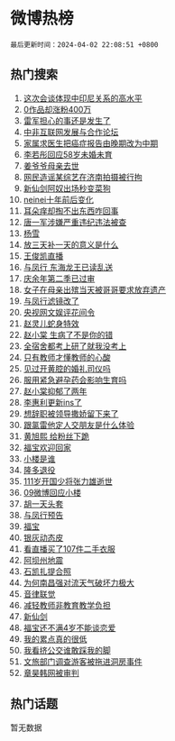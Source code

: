 # 微博热榜

`最后更新时间：2024-04-02 22:08:51 +0800`

## 热门搜索

1. [这次会谈体现中印尼关系的高水平](https://m.weibo.cn/search?containerid=100103type%3D1%26t%3D10%26q%3D%23%E8%BF%99%E6%AC%A1%E4%BC%9A%E8%B0%88%E4%BD%93%E7%8E%B0%E4%B8%AD%E5%8D%B0%E5%B0%BC%E5%85%B3%E7%B3%BB%E7%9A%84%E9%AB%98%E6%B0%B4%E5%B9%B3%23&stream_entry_id=51&isnewpage=1&extparam=seat%3D1%26cate%3D10103%26dgr%3D0%26pos%3D0%26q%3D%2523%25E8%25BF%2599%25E6%25AC%25A1%25E4%25BC%259A%25E8%25B0%2588%25E4%25BD%2593%25E7%258E%25B0%25E4%25B8%25AD%25E5%258D%25B0%25E5%25B0%25BC%25E5%2585%25B3%25E7%25B3%25BB%25E7%259A%2584%25E9%25AB%2598%25E6%25B0%25B4%25E5%25B9%25B3%2523%26c_type%3D51%26filter_type%3Drealtimehot%26stream_entry_id%3D51%26display_time%3D1712066930%26pre_seqid%3D1712066930900020871222)
1. [0作品却涨粉400万](https://m.weibo.cn/search?containerid=100103type%3D1%26t%3D10%26q%3D%230%E4%BD%9C%E5%93%81%E5%8D%B4%E6%B6%A8%E7%B2%89400%E4%B8%87%23&stream_entry_id=31&isnewpage=1&extparam=seat%3D1%26cate%3D5001%26flag%3D2%26band_rank%3D1%26lcate%3D5001%26dgr%3D0%26pos%3D0%26filter_type%3Drealtimehot%26q%3D%25230%25E4%25BD%259C%25E5%2593%2581%25E5%258D%25B4%25E6%25B6%25A8%25E7%25B2%2589400%25E4%25B8%2587%2523%26c_type%3D31%26realpos%3D1%26stream_entry_id%3D31%26display_time%3D1712066930%26pre_seqid%3D1712066930900020871222)
1. [雷军担心的事还是发生了](https://m.weibo.cn/search?containerid=100103type%3D1%26t%3D10%26q%3D%23%E9%9B%B7%E5%86%9B%E6%8B%85%E5%BF%83%E7%9A%84%E4%BA%8B%E8%BF%98%E6%98%AF%E5%8F%91%E7%94%9F%E4%BA%86%23&stream_entry_id=31&isnewpage=1&extparam=seat%3D1%26cate%3D5001%26flag%3D1%26band_rank%3D2%26lcate%3D5001%26dgr%3D0%26pos%3D1%26filter_type%3Drealtimehot%26q%3D%2523%25E9%259B%25B7%25E5%2586%259B%25E6%258B%2585%25E5%25BF%2583%25E7%259A%2584%25E4%25BA%258B%25E8%25BF%2598%25E6%2598%25AF%25E5%258F%2591%25E7%2594%259F%25E4%25BA%2586%2523%26c_type%3D31%26realpos%3D2%26stream_entry_id%3D31%26display_time%3D1712066930%26pre_seqid%3D1712066930900020871222)
1. [中非互联网发展与合作论坛](https://m.weibo.cn/search?containerid=100103type%3D1%26t%3D10%26q%3D%23%E4%B8%AD%E9%9D%9E%E4%BA%92%E8%81%94%E7%BD%91%E5%8F%91%E5%B1%95%E4%B8%8E%E5%90%88%E4%BD%9C%E8%AE%BA%E5%9D%9B%23&stream_entry_id=31&isnewpage=1&extparam=seat%3D1%26cate%3D5001%26flag%3D0%26band_rank%3D3%26lcate%3D5001%26dgr%3D0%26pos%3D2%26filter_type%3Drealtimehot%26q%3D%2523%25E4%25B8%25AD%25E9%259D%259E%25E4%25BA%2592%25E8%2581%2594%25E7%25BD%2591%25E5%258F%2591%25E5%25B1%2595%25E4%25B8%258E%25E5%2590%2588%25E4%25BD%259C%25E8%25AE%25BA%25E5%259D%259B%2523%26c_type%3D31%26realpos%3D3%26stream_entry_id%3D31%26display_time%3D1712066930%26pre_seqid%3D1712066930900020871222)
1. [家属求医生把癌症报告由晚期改为中期](https://m.weibo.cn/search?containerid=100103type%3D1%26t%3D10%26q%3D%23%E5%AE%B6%E5%B1%9E%E6%B1%82%E5%8C%BB%E7%94%9F%E6%8A%8A%E7%99%8C%E7%97%87%E6%8A%A5%E5%91%8A%E7%94%B1%E6%99%9A%E6%9C%9F%E6%94%B9%E4%B8%BA%E4%B8%AD%E6%9C%9F%23&stream_entry_id=31&isnewpage=1&extparam=seat%3D1%26cate%3D5001%26flag%3D2%26band_rank%3D4%26lcate%3D5001%26dgr%3D0%26pos%3D3%26filter_type%3Drealtimehot%26q%3D%2523%25E5%25AE%25B6%25E5%25B1%259E%25E6%25B1%2582%25E5%258C%25BB%25E7%2594%259F%25E6%258A%258A%25E7%2599%258C%25E7%2597%2587%25E6%258A%25A5%25E5%2591%258A%25E7%2594%25B1%25E6%2599%259A%25E6%259C%259F%25E6%2594%25B9%25E4%25B8%25BA%25E4%25B8%25AD%25E6%259C%259F%2523%26c_type%3D31%26realpos%3D4%26stream_entry_id%3D31%26display_time%3D1712066930%26pre_seqid%3D1712066930900020871222)
1. [李若彤回应58岁未婚未育](https://m.weibo.cn/search?containerid=100103type%3D1%26t%3D10%26q%3D%23%E6%9D%8E%E8%8B%A5%E5%BD%A4%E5%9B%9E%E5%BA%9458%E5%B2%81%E6%9C%AA%E5%A9%9A%E6%9C%AA%E8%82%B2%23&stream_entry_id=31&isnewpage=1&extparam=seat%3D1%26cate%3D5001%26flag%3D1%26band_rank%3D5%26lcate%3D5001%26dgr%3D0%26pos%3D4%26filter_type%3Drealtimehot%26q%3D%2523%25E6%259D%258E%25E8%258B%25A5%25E5%25BD%25A4%25E5%259B%259E%25E5%25BA%259458%25E5%25B2%2581%25E6%259C%25AA%25E5%25A9%259A%25E6%259C%25AA%25E8%2582%25B2%2523%26c_type%3D31%26realpos%3D5%26stream_entry_id%3D31%26display_time%3D1712066930%26pre_seqid%3D1712066930900020871222)
1. [姜爷爷母亲去世](https://m.weibo.cn/search?containerid=100103type%3D1%26t%3D10%26q%3D%E5%A7%9C%E7%88%B7%E7%88%B7%E6%AF%8D%E4%BA%B2%E5%8E%BB%E4%B8%96&stream_entry_id=31&isnewpage=1&extparam=seat%3D1%26cate%3D5001%26flag%3D1%26band_rank%3D6%26lcate%3D5001%26dgr%3D0%26pos%3D5%26filter_type%3Drealtimehot%26q%3D%25E5%25A7%259C%25E7%2588%25B7%25E7%2588%25B7%25E6%25AF%258D%25E4%25BA%25B2%25E5%258E%25BB%25E4%25B8%2596%26c_type%3D31%26realpos%3D6%26stream_entry_id%3D31%26display_time%3D1712066930%26pre_seqid%3D1712066930900020871222)
1. [网民造谣某综艺在济南拍摄被行拘](https://m.weibo.cn/search?containerid=100103type%3D1%26t%3D10%26q%3D%23%E7%BD%91%E6%B0%91%E9%80%A0%E8%B0%A3%E6%9F%90%E7%BB%BC%E8%89%BA%E5%9C%A8%E6%B5%8E%E5%8D%97%E6%8B%8D%E6%91%84%E8%A2%AB%E8%A1%8C%E6%8B%98%23&stream_entry_id=31&isnewpage=1&extparam=seat%3D1%26cate%3D5001%26band_rank%3D7%26adid%3D229942%26is_ad_pos%3D1%26lcate%3D5001%26dgr%3D0%26pos%3D6%26q%3D%2523%25E7%25BD%2591%25E6%25B0%2591%25E9%2580%25A0%25E8%25B0%25A3%25E6%259F%2590%25E7%25BB%25BC%25E8%2589%25BA%25E5%259C%25A8%25E6%25B5%258E%25E5%258D%2597%25E6%258B%258D%25E6%2591%2584%25E8%25A2%25AB%25E8%25A1%258C%25E6%258B%2598%2523%26c_type%3D31%26filter_type%3Drealtimehot%26stream_entry_id%3D31%26display_time%3D1712066930%26pre_seqid%3D1712066930900020871222)
1. [新仙剑阿奴出场秒变菜狗](https://m.weibo.cn/search?containerid=100103type%3D1%26t%3D10%26q%3D%E6%96%B0%E4%BB%99%E5%89%91%E9%98%BF%E5%A5%B4%E5%87%BA%E5%9C%BA%E7%A7%92%E5%8F%98%E8%8F%9C%E7%8B%97&stream_entry_id=31&isnewpage=1&extparam=seat%3D1%26cate%3D5001%26flag%3D1%26band_rank%3D7%26lcate%3D5001%26dgr%3D0%26pos%3D7%26filter_type%3Drealtimehot%26q%3D%25E6%2596%25B0%25E4%25BB%2599%25E5%2589%2591%25E9%2598%25BF%25E5%25A5%25B4%25E5%2587%25BA%25E5%259C%25BA%25E7%25A7%2592%25E5%258F%2598%25E8%258F%259C%25E7%258B%2597%26c_type%3D31%26realpos%3D7%26stream_entry_id%3D31%26display_time%3D1712066930%26pre_seqid%3D1712066930900020871222)
1. [neinei十年前后变化](https://m.weibo.cn/search?containerid=100103type%3D1%26t%3D10%26q%3D%23neinei%E5%8D%81%E5%B9%B4%E5%89%8D%E5%90%8E%E5%8F%98%E5%8C%96%23&stream_entry_id=31&isnewpage=1&extparam=seat%3D1%26cate%3D5001%26flag%3D1%26band_rank%3D8%26lcate%3D5001%26dgr%3D0%26pos%3D8%26filter_type%3Drealtimehot%26q%3D%2523neinei%25E5%258D%2581%25E5%25B9%25B4%25E5%2589%258D%25E5%2590%258E%25E5%258F%2598%25E5%258C%2596%2523%26c_type%3D31%26realpos%3D8%26stream_entry_id%3D31%26display_time%3D1712066930%26pre_seqid%3D1712066930900020871222)
1. [耳朵痒却掏不出东西咋回事](https://m.weibo.cn/search?containerid=100103type%3D1%26t%3D10%26q%3D%23%E8%80%B3%E6%9C%B5%E7%97%92%E5%8D%B4%E6%8E%8F%E4%B8%8D%E5%87%BA%E4%B8%9C%E8%A5%BF%E5%92%8B%E5%9B%9E%E4%BA%8B%23&stream_entry_id=31&isnewpage=1&extparam=seat%3D1%26cate%3D5001%26flag%3D0%26band_rank%3D9%26lcate%3D5001%26dgr%3D0%26pos%3D9%26filter_type%3Drealtimehot%26q%3D%2523%25E8%2580%25B3%25E6%259C%25B5%25E7%2597%2592%25E5%258D%25B4%25E6%258E%258F%25E4%25B8%258D%25E5%2587%25BA%25E4%25B8%259C%25E8%25A5%25BF%25E5%2592%258B%25E5%259B%259E%25E4%25BA%258B%2523%26c_type%3D31%26realpos%3D9%26stream_entry_id%3D31%26display_time%3D1712066930%26pre_seqid%3D1712066930900020871222)
1. [唐一军涉嫌严重违纪违法被查](https://m.weibo.cn/search?containerid=100103type%3D1%26t%3D10%26q%3D%23%E5%94%90%E4%B8%80%E5%86%9B%E6%B6%89%E5%AB%8C%E4%B8%A5%E9%87%8D%E8%BF%9D%E7%BA%AA%E8%BF%9D%E6%B3%95%E8%A2%AB%E6%9F%A5%23&stream_entry_id=31&isnewpage=1&extparam=seat%3D1%26cate%3D5001%26flag%3D1%26band_rank%3D10%26lcate%3D5001%26dgr%3D0%26pos%3D10%26filter_type%3Drealtimehot%26q%3D%2523%25E5%2594%2590%25E4%25B8%2580%25E5%2586%259B%25E6%25B6%2589%25E5%25AB%258C%25E4%25B8%25A5%25E9%2587%258D%25E8%25BF%259D%25E7%25BA%25AA%25E8%25BF%259D%25E6%25B3%2595%25E8%25A2%25AB%25E6%259F%25A5%2523%26c_type%3D31%26realpos%3D10%26stream_entry_id%3D31%26display_time%3D1712066930%26pre_seqid%3D1712066930900020871222)
1. [杨雪](https://m.weibo.cn/search?containerid=100103type%3D1%26t%3D10%26q%3D%E6%9D%A8%E9%9B%AA&stream_entry_id=31&isnewpage=1&extparam=seat%3D1%26cate%3D5001%26flag%3D1%26band_rank%3D11%26lcate%3D5001%26dgr%3D0%26pos%3D11%26filter_type%3Drealtimehot%26q%3D%25E6%259D%25A8%25E9%259B%25AA%26c_type%3D31%26realpos%3D11%26stream_entry_id%3D31%26display_time%3D1712066930%26pre_seqid%3D1712066930900020871222)
1. [放三天补一天的意义是什么](https://m.weibo.cn/search?containerid=100103type%3D1%26t%3D10%26q%3D%23%E6%94%BE%E4%B8%89%E5%A4%A9%E8%A1%A5%E4%B8%80%E5%A4%A9%E7%9A%84%E6%84%8F%E4%B9%89%E6%98%AF%E4%BB%80%E4%B9%88%23&stream_entry_id=31&isnewpage=1&extparam=seat%3D1%26cate%3D5001%26flag%3D0%26band_rank%3D12%26lcate%3D5001%26dgr%3D0%26pos%3D12%26filter_type%3Drealtimehot%26q%3D%2523%25E6%2594%25BE%25E4%25B8%2589%25E5%25A4%25A9%25E8%25A1%25A5%25E4%25B8%2580%25E5%25A4%25A9%25E7%259A%2584%25E6%2584%258F%25E4%25B9%2589%25E6%2598%25AF%25E4%25BB%2580%25E4%25B9%2588%2523%26c_type%3D31%26realpos%3D12%26stream_entry_id%3D31%26display_time%3D1712066930%26pre_seqid%3D1712066930900020871222)
1. [王俊凯直播](https://m.weibo.cn/search?containerid=100103type%3D1%26t%3D10%26q%3D%E7%8E%8B%E4%BF%8A%E5%87%AF%E7%9B%B4%E6%92%AD&stream_entry_id=31&isnewpage=1&extparam=seat%3D1%26cate%3D5001%26flag%3D1%26band_rank%3D13%26lcate%3D5001%26dgr%3D0%26pos%3D13%26filter_type%3Drealtimehot%26q%3D%25E7%258E%258B%25E4%25BF%258A%25E5%2587%25AF%25E7%259B%25B4%25E6%2592%25AD%26c_type%3D31%26realpos%3D13%26stream_entry_id%3D31%26display_time%3D1712066930%26pre_seqid%3D1712066930900020871222)
1. [与凤行 东海龙王已读乱送](https://m.weibo.cn/search?containerid=100103type%3D1%26t%3D10%26q%3D%E4%B8%8E%E5%87%A4%E8%A1%8C+%E4%B8%9C%E6%B5%B7%E9%BE%99%E7%8E%8B%E5%B7%B2%E8%AF%BB%E4%B9%B1%E9%80%81&stream_entry_id=31&isnewpage=1&extparam=seat%3D1%26cate%3D5001%26flag%3D1%26band_rank%3D14%26lcate%3D5001%26dgr%3D0%26pos%3D14%26filter_type%3Drealtimehot%26q%3D%25E4%25B8%258E%25E5%2587%25A4%25E8%25A1%258C%2520%25E4%25B8%259C%25E6%25B5%25B7%25E9%25BE%2599%25E7%258E%258B%25E5%25B7%25B2%25E8%25AF%25BB%25E4%25B9%25B1%25E9%2580%2581%26c_type%3D31%26realpos%3D14%26stream_entry_id%3D31%26display_time%3D1712066930%26pre_seqid%3D1712066930900020871222)
1. [庆余年第二季已过审](https://m.weibo.cn/search?containerid=100103type%3D1%26t%3D10%26q%3D%23%E5%BA%86%E4%BD%99%E5%B9%B4%E7%AC%AC%E4%BA%8C%E5%AD%A3%E5%B7%B2%E8%BF%87%E5%AE%A1%23&stream_entry_id=31&isnewpage=1&extparam=seat%3D1%26cate%3D5001%26flag%3D1%26band_rank%3D15%26lcate%3D5001%26dgr%3D0%26pos%3D15%26filter_type%3Drealtimehot%26q%3D%2523%25E5%25BA%2586%25E4%25BD%2599%25E5%25B9%25B4%25E7%25AC%25AC%25E4%25BA%258C%25E5%25AD%25A3%25E5%25B7%25B2%25E8%25BF%2587%25E5%25AE%25A1%2523%26c_type%3D31%26realpos%3D15%26stream_entry_id%3D31%26display_time%3D1712066930%26pre_seqid%3D1712066930900020871222)
1. [女子在母亲出殡当天被哥哥要求放弃遗产](https://m.weibo.cn/search?containerid=100103type%3D1%26t%3D10%26q%3D%23%E5%A5%B3%E5%AD%90%E5%9C%A8%E6%AF%8D%E4%BA%B2%E5%87%BA%E6%AE%A1%E5%BD%93%E5%A4%A9%E8%A2%AB%E5%93%A5%E5%93%A5%E8%A6%81%E6%B1%82%E6%94%BE%E5%BC%83%E9%81%97%E4%BA%A7%23&stream_entry_id=31&isnewpage=1&extparam=seat%3D1%26cate%3D5001%26flag%3D0%26band_rank%3D16%26lcate%3D5001%26dgr%3D0%26pos%3D16%26filter_type%3Drealtimehot%26q%3D%2523%25E5%25A5%25B3%25E5%25AD%2590%25E5%259C%25A8%25E6%25AF%258D%25E4%25BA%25B2%25E5%2587%25BA%25E6%25AE%25A1%25E5%25BD%2593%25E5%25A4%25A9%25E8%25A2%25AB%25E5%2593%25A5%25E5%2593%25A5%25E8%25A6%2581%25E6%25B1%2582%25E6%2594%25BE%25E5%25BC%2583%25E9%2581%2597%25E4%25BA%25A7%2523%26c_type%3D31%26realpos%3D16%26stream_entry_id%3D31%26display_time%3D1712066930%26pre_seqid%3D1712066930900020871222)
1. [与凤行滤镜改了](https://m.weibo.cn/search?containerid=100103type%3D1%26t%3D10%26q%3D%E4%B8%8E%E5%87%A4%E8%A1%8C%E6%BB%A4%E9%95%9C%E6%94%B9%E4%BA%86&stream_entry_id=31&isnewpage=1&extparam=seat%3D1%26cate%3D5001%26flag%3D1%26band_rank%3D17%26lcate%3D5001%26dgr%3D0%26pos%3D17%26filter_type%3Drealtimehot%26q%3D%25E4%25B8%258E%25E5%2587%25A4%25E8%25A1%258C%25E6%25BB%25A4%25E9%2595%259C%25E6%2594%25B9%25E4%25BA%2586%26c_type%3D31%26realpos%3D17%26stream_entry_id%3D31%26display_time%3D1712066930%26pre_seqid%3D1712066930900020871222)
1. [央视网文娱评花间令](https://m.weibo.cn/search?containerid=100103type%3D1%26t%3D10%26q%3D%23%E5%A4%AE%E8%A7%86%E7%BD%91%E6%96%87%E5%A8%B1%E8%AF%84%E8%8A%B1%E9%97%B4%E4%BB%A4%23&stream_entry_id=31&isnewpage=1&extparam=seat%3D1%26cate%3D5001%26flag%3D1%26band_rank%3D18%26lcate%3D5001%26dgr%3D0%26pos%3D18%26filter_type%3Drealtimehot%26q%3D%2523%25E5%25A4%25AE%25E8%25A7%2586%25E7%25BD%2591%25E6%2596%2587%25E5%25A8%25B1%25E8%25AF%2584%25E8%258A%25B1%25E9%2597%25B4%25E4%25BB%25A4%2523%26c_type%3D31%26realpos%3D18%26stream_entry_id%3D31%26display_time%3D1712066930%26pre_seqid%3D1712066930900020871222)
1. [赵灵儿蛇身特效](https://m.weibo.cn/search?containerid=100103type%3D1%26t%3D10%26q%3D%E8%B5%B5%E7%81%B5%E5%84%BF%E8%9B%87%E8%BA%AB%E7%89%B9%E6%95%88&stream_entry_id=31&isnewpage=1&extparam=seat%3D1%26cate%3D5001%26flag%3D0%26band_rank%3D19%26lcate%3D5001%26dgr%3D0%26pos%3D19%26filter_type%3Drealtimehot%26q%3D%25E8%25B5%25B5%25E7%2581%25B5%25E5%2584%25BF%25E8%259B%2587%25E8%25BA%25AB%25E7%2589%25B9%25E6%2595%2588%26c_type%3D31%26realpos%3D19%26stream_entry_id%3D31%26display_time%3D1712066930%26pre_seqid%3D1712066930900020871222)
1. [赵小棠 生病了不是你的错](https://m.weibo.cn/search?containerid=100103type%3D1%26t%3D10%26q%3D%E8%B5%B5%E5%B0%8F%E6%A3%A0+%E7%94%9F%E7%97%85%E4%BA%86%E4%B8%8D%E6%98%AF%E4%BD%A0%E7%9A%84%E9%94%99&stream_entry_id=31&isnewpage=1&extparam=seat%3D1%26cate%3D5001%26flag%3D0%26band_rank%3D20%26lcate%3D5001%26dgr%3D0%26pos%3D20%26filter_type%3Drealtimehot%26q%3D%25E8%25B5%25B5%25E5%25B0%258F%25E6%25A3%25A0%2520%25E7%2594%259F%25E7%2597%2585%25E4%25BA%2586%25E4%25B8%258D%25E6%2598%25AF%25E4%25BD%25A0%25E7%259A%2584%25E9%2594%2599%26c_type%3D31%26realpos%3D20%26stream_entry_id%3D31%26display_time%3D1712066930%26pre_seqid%3D1712066930900020871222)
1. [全宿舍都考上研了就我没考上](https://m.weibo.cn/search?containerid=100103type%3D1%26t%3D10%26q%3D%23%E5%85%A8%E5%AE%BF%E8%88%8D%E9%83%BD%E8%80%83%E4%B8%8A%E7%A0%94%E4%BA%86%E5%B0%B1%E6%88%91%E6%B2%A1%E8%80%83%E4%B8%8A%23&stream_entry_id=31&isnewpage=1&extparam=seat%3D1%26cate%3D5001%26flag%3D1%26band_rank%3D21%26lcate%3D5001%26dgr%3D0%26pos%3D21%26filter_type%3Drealtimehot%26q%3D%2523%25E5%2585%25A8%25E5%25AE%25BF%25E8%2588%258D%25E9%2583%25BD%25E8%2580%2583%25E4%25B8%258A%25E7%25A0%2594%25E4%25BA%2586%25E5%25B0%25B1%25E6%2588%2591%25E6%25B2%25A1%25E8%2580%2583%25E4%25B8%258A%2523%26c_type%3D31%26realpos%3D21%26stream_entry_id%3D31%26display_time%3D1712066930%26pre_seqid%3D1712066930900020871222)
1. [只有教师才懂教师的心酸](https://m.weibo.cn/search?containerid=100103type%3D1%26t%3D10%26q%3D%23%E5%8F%AA%E6%9C%89%E6%95%99%E5%B8%88%E6%89%8D%E6%87%82%E6%95%99%E5%B8%88%E7%9A%84%E5%BF%83%E9%85%B8%23&stream_entry_id=31&isnewpage=1&extparam=seat%3D1%26cate%3D5001%26flag%3D1%26band_rank%3D22%26lcate%3D5001%26dgr%3D0%26pos%3D22%26filter_type%3Drealtimehot%26q%3D%2523%25E5%258F%25AA%25E6%259C%2589%25E6%2595%2599%25E5%25B8%2588%25E6%2589%258D%25E6%2587%2582%25E6%2595%2599%25E5%25B8%2588%25E7%259A%2584%25E5%25BF%2583%25E9%2585%25B8%2523%26c_type%3D31%26realpos%3D22%26stream_entry_id%3D31%26display_time%3D1712066930%26pre_seqid%3D1712066930900020871222)
1. [见过开黄腔的婚礼司仪吗](https://m.weibo.cn/search?containerid=100103type%3D1%26t%3D10%26q%3D%E8%A7%81%E8%BF%87%E5%BC%80%E9%BB%84%E8%85%94%E7%9A%84%E5%A9%9A%E7%A4%BC%E5%8F%B8%E4%BB%AA%E5%90%97&stream_entry_id=31&isnewpage=1&extparam=seat%3D1%26cate%3D5001%26flag%3D2%26band_rank%3D23%26lcate%3D5001%26dgr%3D0%26pos%3D23%26filter_type%3Drealtimehot%26q%3D%25E8%25A7%2581%25E8%25BF%2587%25E5%25BC%2580%25E9%25BB%2584%25E8%2585%2594%25E7%259A%2584%25E5%25A9%259A%25E7%25A4%25BC%25E5%258F%25B8%25E4%25BB%25AA%25E5%2590%2597%26c_type%3D31%26realpos%3D23%26stream_entry_id%3D31%26display_time%3D1712066930%26pre_seqid%3D1712066930900020871222)
1. [服用紧急避孕药会影响生育吗](https://m.weibo.cn/search?containerid=100103type%3D1%26t%3D10%26q%3D%23%E6%9C%8D%E7%94%A8%E7%B4%A7%E6%80%A5%E9%81%BF%E5%AD%95%E8%8D%AF%E4%BC%9A%E5%BD%B1%E5%93%8D%E7%94%9F%E8%82%B2%E5%90%97%23&stream_entry_id=31&isnewpage=1&extparam=seat%3D1%26cate%3D5001%26flag%3D0%26band_rank%3D24%26lcate%3D5001%26dgr%3D0%26pos%3D24%26filter_type%3Drealtimehot%26q%3D%2523%25E6%259C%258D%25E7%2594%25A8%25E7%25B4%25A7%25E6%2580%25A5%25E9%2581%25BF%25E5%25AD%2595%25E8%258D%25AF%25E4%25BC%259A%25E5%25BD%25B1%25E5%2593%258D%25E7%2594%259F%25E8%2582%25B2%25E5%2590%2597%2523%26c_type%3D31%26realpos%3D24%26stream_entry_id%3D31%26display_time%3D1712066930%26pre_seqid%3D1712066930900020871222)
1. [赵小棠抑郁了两年](https://m.weibo.cn/search?containerid=100103type%3D1%26t%3D10%26q%3D%23%E8%B5%B5%E5%B0%8F%E6%A3%A0%E6%8A%91%E9%83%81%E4%BA%86%E4%B8%A4%E5%B9%B4%23&stream_entry_id=31&isnewpage=1&extparam=seat%3D1%26cate%3D5001%26flag%3D0%26band_rank%3D25%26lcate%3D5001%26dgr%3D0%26pos%3D25%26filter_type%3Drealtimehot%26q%3D%2523%25E8%25B5%25B5%25E5%25B0%258F%25E6%25A3%25A0%25E6%258A%2591%25E9%2583%2581%25E4%25BA%2586%25E4%25B8%25A4%25E5%25B9%25B4%2523%26c_type%3D31%26realpos%3D25%26stream_entry_id%3D31%26display_time%3D1712066930%26pre_seqid%3D1712066930900020871222)
1. [李惠利更新ins了](https://m.weibo.cn/search?containerid=100103type%3D1%26t%3D10%26q%3D%23%E6%9D%8E%E6%83%A0%E5%88%A9%E6%9B%B4%E6%96%B0ins%E4%BA%86%23&stream_entry_id=31&isnewpage=1&extparam=seat%3D1%26cate%3D5001%26flag%3D0%26band_rank%3D26%26lcate%3D5001%26dgr%3D0%26pos%3D26%26filter_type%3Drealtimehot%26q%3D%2523%25E6%259D%258E%25E6%2583%25A0%25E5%2588%25A9%25E6%259B%25B4%25E6%2596%25B0ins%25E4%25BA%2586%2523%26c_type%3D31%26realpos%3D26%26stream_entry_id%3D31%26display_time%3D1712066930%26pre_seqid%3D1712066930900020871222)
1. [想辞职被领导撒娇留下来了](https://m.weibo.cn/search?containerid=100103type%3D1%26t%3D10%26q%3D%23%E6%83%B3%E8%BE%9E%E8%81%8C%E8%A2%AB%E9%A2%86%E5%AF%BC%E6%92%92%E5%A8%87%E7%95%99%E4%B8%8B%E6%9D%A5%E4%BA%86%23&stream_entry_id=31&isnewpage=1&extparam=seat%3D1%26cate%3D5001%26flag%3D1%26band_rank%3D27%26lcate%3D5001%26dgr%3D0%26pos%3D27%26filter_type%3Drealtimehot%26q%3D%2523%25E6%2583%25B3%25E8%25BE%259E%25E8%2581%258C%25E8%25A2%25AB%25E9%25A2%2586%25E5%25AF%25BC%25E6%2592%2592%25E5%25A8%2587%25E7%2595%2599%25E4%25B8%258B%25E6%259D%25A5%25E4%25BA%2586%2523%26c_type%3D31%26realpos%3D27%26stream_entry_id%3D31%26display_time%3D1712066930%26pre_seqid%3D1712066930900020871222)
1. [跟氯雷他定人交朋友是什么体验](https://m.weibo.cn/search?containerid=100103type%3D1%26t%3D10%26q%3D%23%E8%B7%9F%E6%B0%AF%E9%9B%B7%E4%BB%96%E5%AE%9A%E4%BA%BA%E4%BA%A4%E6%9C%8B%E5%8F%8B%E6%98%AF%E4%BB%80%E4%B9%88%E4%BD%93%E9%AA%8C%23&stream_entry_id=31&isnewpage=1&extparam=seat%3D1%26cate%3D5001%26flag%3D0%26band_rank%3D28%26lcate%3D5001%26dgr%3D0%26pos%3D28%26filter_type%3Drealtimehot%26q%3D%2523%25E8%25B7%259F%25E6%25B0%25AF%25E9%259B%25B7%25E4%25BB%2596%25E5%25AE%259A%25E4%25BA%25BA%25E4%25BA%25A4%25E6%259C%258B%25E5%258F%258B%25E6%2598%25AF%25E4%25BB%2580%25E4%25B9%2588%25E4%25BD%2593%25E9%25AA%258C%2523%26c_type%3D31%26realpos%3D28%26stream_entry_id%3D31%26display_time%3D1712066930%26pre_seqid%3D1712066930900020871222)
1. [黄旭熙 给粉丝下跪](https://m.weibo.cn/search?containerid=100103type%3D1%26t%3D10%26q%3D%E9%BB%84%E6%97%AD%E7%86%99+%E7%BB%99%E7%B2%89%E4%B8%9D%E4%B8%8B%E8%B7%AA&stream_entry_id=31&isnewpage=1&extparam=seat%3D1%26cate%3D5001%26flag%3D0%26band_rank%3D29%26lcate%3D5001%26dgr%3D0%26pos%3D29%26filter_type%3Drealtimehot%26q%3D%25E9%25BB%2584%25E6%2597%25AD%25E7%2586%2599%2520%25E7%25BB%2599%25E7%25B2%2589%25E4%25B8%259D%25E4%25B8%258B%25E8%25B7%25AA%26c_type%3D31%26realpos%3D29%26stream_entry_id%3D31%26display_time%3D1712066930%26pre_seqid%3D1712066930900020871222)
1. [福宝欢迎回家](https://m.weibo.cn/search?containerid=100103type%3D1%26t%3D10%26q%3D%23%E7%A6%8F%E5%AE%9D%E6%AC%A2%E8%BF%8E%E5%9B%9E%E5%AE%B6%23&stream_entry_id=31&isnewpage=1&extparam=seat%3D1%26cate%3D5001%26flag%3D1%26band_rank%3D30%26lcate%3D5001%26dgr%3D0%26pos%3D30%26filter_type%3Drealtimehot%26q%3D%2523%25E7%25A6%258F%25E5%25AE%259D%25E6%25AC%25A2%25E8%25BF%258E%25E5%259B%259E%25E5%25AE%25B6%2523%26c_type%3D31%26realpos%3D30%26stream_entry_id%3D31%26display_time%3D1712066930%26pre_seqid%3D1712066930900020871222)
1. [小楼是谁](https://m.weibo.cn/search?containerid=100103type%3D1%26t%3D10%26q%3D%23%E5%B0%8F%E6%A5%BC%E6%98%AF%E8%B0%81%23&stream_entry_id=31&isnewpage=1&extparam=seat%3D1%26cate%3D5001%26flag%3D0%26band_rank%3D31%26lcate%3D5001%26dgr%3D0%26pos%3D31%26filter_type%3Drealtimehot%26q%3D%2523%25E5%25B0%258F%25E6%25A5%25BC%25E6%2598%25AF%25E8%25B0%2581%2523%26c_type%3D31%26realpos%3D31%26stream_entry_id%3D31%26display_time%3D1712066930%26pre_seqid%3D1712066930900020871222)
1. [隆多退役](https://m.weibo.cn/search?containerid=100103type%3D1%26t%3D10%26q%3D%23%E9%9A%86%E5%A4%9A%E9%80%80%E5%BD%B9%23&stream_entry_id=31&isnewpage=1&extparam=seat%3D1%26cate%3D5001%26flag%3D1%26band_rank%3D32%26lcate%3D5001%26dgr%3D0%26pos%3D32%26filter_type%3Drealtimehot%26q%3D%2523%25E9%259A%2586%25E5%25A4%259A%25E9%2580%2580%25E5%25BD%25B9%2523%26c_type%3D31%26realpos%3D32%26stream_entry_id%3D31%26display_time%3D1712066930%26pre_seqid%3D1712066930900020871222)
1. [111岁开国少将张力雄逝世](https://m.weibo.cn/search?containerid=100103type%3D1%26t%3D10%26q%3D%23111%E5%B2%81%E5%BC%80%E5%9B%BD%E5%B0%91%E5%B0%86%E5%BC%A0%E5%8A%9B%E9%9B%84%E9%80%9D%E4%B8%96%23&stream_entry_id=31&isnewpage=1&extparam=seat%3D1%26cate%3D5001%26flag%3D1%26band_rank%3D33%26lcate%3D5001%26dgr%3D0%26pos%3D33%26filter_type%3Drealtimehot%26q%3D%2523111%25E5%25B2%2581%25E5%25BC%2580%25E5%259B%25BD%25E5%25B0%2591%25E5%25B0%2586%25E5%25BC%25A0%25E5%258A%259B%25E9%259B%2584%25E9%2580%259D%25E4%25B8%2596%2523%26c_type%3D31%26realpos%3D33%26stream_entry_id%3D31%26display_time%3D1712066930%26pre_seqid%3D1712066930900020871222)
1. [09微博回应小楼](https://m.weibo.cn/search?containerid=100103type%3D1%26t%3D10%26q%3D%2309%E5%BE%AE%E5%8D%9A%E5%9B%9E%E5%BA%94%E5%B0%8F%E6%A5%BC%23&stream_entry_id=31&isnewpage=1&extparam=seat%3D1%26cate%3D5001%26flag%3D0%26band_rank%3D34%26lcate%3D5001%26dgr%3D0%26pos%3D34%26filter_type%3Drealtimehot%26q%3D%252309%25E5%25BE%25AE%25E5%258D%259A%25E5%259B%259E%25E5%25BA%2594%25E5%25B0%258F%25E6%25A5%25BC%2523%26c_type%3D31%26realpos%3D34%26stream_entry_id%3D31%26display_time%3D1712066930%26pre_seqid%3D1712066930900020871222)
1. [胡一天头套](https://m.weibo.cn/search?containerid=100103type%3D1%26t%3D10%26q%3D%23%E8%83%A1%E4%B8%80%E5%A4%A9%E5%A4%B4%E5%A5%97%23&stream_entry_id=31&isnewpage=1&extparam=seat%3D1%26cate%3D5001%26flag%3D1%26band_rank%3D35%26lcate%3D5001%26dgr%3D0%26pos%3D35%26filter_type%3Drealtimehot%26q%3D%2523%25E8%2583%25A1%25E4%25B8%2580%25E5%25A4%25A9%25E5%25A4%25B4%25E5%25A5%2597%2523%26c_type%3D31%26realpos%3D35%26stream_entry_id%3D31%26display_time%3D1712066930%26pre_seqid%3D1712066930900020871222)
1. [与凤行预告](https://m.weibo.cn/search?containerid=100103type%3D1%26t%3D10%26q%3D%E4%B8%8E%E5%87%A4%E8%A1%8C%E9%A2%84%E5%91%8A&stream_entry_id=31&isnewpage=1&extparam=seat%3D1%26cate%3D5001%26flag%3D1%26band_rank%3D36%26lcate%3D5001%26dgr%3D0%26pos%3D36%26filter_type%3Drealtimehot%26q%3D%25E4%25B8%258E%25E5%2587%25A4%25E8%25A1%258C%25E9%25A2%2584%25E5%2591%258A%26c_type%3D31%26realpos%3D36%26stream_entry_id%3D31%26display_time%3D1712066930%26pre_seqid%3D1712066930900020871222)
1. [福宝](https://m.weibo.cn/search?containerid=100103type%3D1%26t%3D10%26q%3D%E7%A6%8F%E5%AE%9D&stream_entry_id=31&isnewpage=1&extparam=seat%3D1%26cate%3D5001%26flag%3D0%26band_rank%3D37%26lcate%3D5001%26dgr%3D0%26pos%3D37%26filter_type%3Drealtimehot%26q%3D%25E7%25A6%258F%25E5%25AE%259D%26c_type%3D31%26realpos%3D37%26stream_entry_id%3D31%26display_time%3D1712066930%26pre_seqid%3D1712066930900020871222)
1. [银灰动态皮](https://m.weibo.cn/search?containerid=100103type%3D1%26t%3D10%26q%3D%E9%93%B6%E7%81%B0%E5%8A%A8%E6%80%81%E7%9A%AE&stream_entry_id=31&isnewpage=1&extparam=seat%3D1%26cate%3D5001%26flag%3D1%26band_rank%3D38%26lcate%3D5001%26dgr%3D0%26pos%3D38%26filter_type%3Drealtimehot%26q%3D%25E9%2593%25B6%25E7%2581%25B0%25E5%258A%25A8%25E6%2580%2581%25E7%259A%25AE%26c_type%3D31%26realpos%3D38%26stream_entry_id%3D31%26display_time%3D1712066930%26pre_seqid%3D1712066930900020871222)
1. [看直播买了107件二手衣服](https://m.weibo.cn/search?containerid=100103type%3D1%26t%3D10%26q%3D%23%E7%9C%8B%E7%9B%B4%E6%92%AD%E4%B9%B0%E4%BA%86107%E4%BB%B6%E4%BA%8C%E6%89%8B%E8%A1%A3%E6%9C%8D%23&stream_entry_id=31&isnewpage=1&extparam=seat%3D1%26cate%3D5001%26flag%3D1%26band_rank%3D39%26lcate%3D5001%26dgr%3D0%26pos%3D39%26filter_type%3Drealtimehot%26q%3D%2523%25E7%259C%258B%25E7%259B%25B4%25E6%2592%25AD%25E4%25B9%25B0%25E4%25BA%2586107%25E4%25BB%25B6%25E4%25BA%258C%25E6%2589%258B%25E8%25A1%25A3%25E6%259C%258D%2523%26c_type%3D31%26realpos%3D39%26stream_entry_id%3D31%26display_time%3D1712066930%26pre_seqid%3D1712066930900020871222)
1. [阿坝州地震](https://m.weibo.cn/search?containerid=100103type%3D1%26t%3D10%26q%3D%E9%98%BF%E5%9D%9D%E5%B7%9E%E5%9C%B0%E9%9C%87&stream_entry_id=31&isnewpage=1&extparam=seat%3D1%26cate%3D5001%26flag%3D0%26band_rank%3D40%26lcate%3D5001%26dgr%3D0%26pos%3D40%26filter_type%3Drealtimehot%26q%3D%25E9%2598%25BF%25E5%259D%259D%25E5%25B7%259E%25E5%259C%25B0%25E9%259C%2587%26c_type%3D31%26realpos%3D40%26stream_entry_id%3D31%26display_time%3D1712066930%26pre_seqid%3D1712066930900020871222)
1. [石凯扎提合照](https://m.weibo.cn/search?containerid=100103type%3D1%26t%3D10%26q%3D%E7%9F%B3%E5%87%AF%E6%89%8E%E6%8F%90%E5%90%88%E7%85%A7&stream_entry_id=31&isnewpage=1&extparam=seat%3D1%26cate%3D5001%26flag%3D1%26band_rank%3D41%26lcate%3D5001%26dgr%3D0%26pos%3D41%26filter_type%3Drealtimehot%26q%3D%25E7%259F%25B3%25E5%2587%25AF%25E6%2589%258E%25E6%258F%2590%25E5%2590%2588%25E7%2585%25A7%26c_type%3D31%26realpos%3D41%26stream_entry_id%3D31%26display_time%3D1712066930%26pre_seqid%3D1712066930900020871222)
1. [为何南昌强对流天气破坏力极大](https://m.weibo.cn/search?containerid=100103type%3D1%26t%3D10%26q%3D%23%E4%B8%BA%E4%BD%95%E5%8D%97%E6%98%8C%E5%BC%BA%E5%AF%B9%E6%B5%81%E5%A4%A9%E6%B0%94%E7%A0%B4%E5%9D%8F%E5%8A%9B%E6%9E%81%E5%A4%A7%23&stream_entry_id=31&isnewpage=1&extparam=seat%3D1%26cate%3D5001%26flag%3D1%26band_rank%3D42%26lcate%3D5001%26dgr%3D0%26pos%3D42%26filter_type%3Drealtimehot%26q%3D%2523%25E4%25B8%25BA%25E4%25BD%2595%25E5%258D%2597%25E6%2598%258C%25E5%25BC%25BA%25E5%25AF%25B9%25E6%25B5%2581%25E5%25A4%25A9%25E6%25B0%2594%25E7%25A0%25B4%25E5%259D%258F%25E5%258A%259B%25E6%259E%2581%25E5%25A4%25A7%2523%26c_type%3D31%26realpos%3D42%26stream_entry_id%3D31%26display_time%3D1712066930%26pre_seqid%3D1712066930900020871222)
1. [音律联觉](https://m.weibo.cn/search?containerid=100103type%3D1%26t%3D10%26q%3D%23%E9%9F%B3%E5%BE%8B%E8%81%94%E8%A7%89%23&stream_entry_id=31&isnewpage=1&extparam=seat%3D1%26cate%3D5001%26flag%3D1%26band_rank%3D43%26lcate%3D5001%26dgr%3D0%26pos%3D43%26filter_type%3Drealtimehot%26q%3D%2523%25E9%259F%25B3%25E5%25BE%258B%25E8%2581%2594%25E8%25A7%2589%2523%26c_type%3D31%26realpos%3D43%26stream_entry_id%3D31%26display_time%3D1712066930%26pre_seqid%3D1712066930900020871222)
1. [减轻教师非教育教学负担](https://m.weibo.cn/search?containerid=100103type%3D1%26t%3D10%26q%3D%23%E5%87%8F%E8%BD%BB%E6%95%99%E5%B8%88%E9%9D%9E%E6%95%99%E8%82%B2%E6%95%99%E5%AD%A6%E8%B4%9F%E6%8B%85%23&stream_entry_id=31&isnewpage=1&extparam=seat%3D1%26cate%3D5001%26flag%3D0%26band_rank%3D44%26lcate%3D5001%26dgr%3D0%26pos%3D44%26filter_type%3Drealtimehot%26q%3D%2523%25E5%2587%258F%25E8%25BD%25BB%25E6%2595%2599%25E5%25B8%2588%25E9%259D%259E%25E6%2595%2599%25E8%2582%25B2%25E6%2595%2599%25E5%25AD%25A6%25E8%25B4%259F%25E6%258B%2585%2523%26c_type%3D31%26realpos%3D44%26stream_entry_id%3D31%26display_time%3D1712066930%26pre_seqid%3D1712066930900020871222)
1. [新仙剑](https://m.weibo.cn/search?containerid=100103type%3D1%26t%3D10%26q%3D%E6%96%B0%E4%BB%99%E5%89%91&stream_entry_id=31&isnewpage=1&extparam=seat%3D1%26cate%3D5001%26flag%3D1%26band_rank%3D45%26lcate%3D5001%26dgr%3D0%26pos%3D45%26filter_type%3Drealtimehot%26q%3D%25E6%2596%25B0%25E4%25BB%2599%25E5%2589%2591%26c_type%3D31%26realpos%3D45%26stream_entry_id%3D31%26display_time%3D1712066930%26pre_seqid%3D1712066930900020871222)
1. [福宝还不满4岁不能谈恋爱](https://m.weibo.cn/search?containerid=100103type%3D1%26t%3D10%26q%3D%23%E7%A6%8F%E5%AE%9D%E8%BF%98%E4%B8%8D%E6%BB%A14%E5%B2%81%E4%B8%8D%E8%83%BD%E8%B0%88%E6%81%8B%E7%88%B1%23&stream_entry_id=31&isnewpage=1&extparam=seat%3D1%26cate%3D5001%26flag%3D0%26band_rank%3D46%26lcate%3D5001%26dgr%3D0%26pos%3D46%26filter_type%3Drealtimehot%26q%3D%2523%25E7%25A6%258F%25E5%25AE%259D%25E8%25BF%2598%25E4%25B8%258D%25E6%25BB%25A14%25E5%25B2%2581%25E4%25B8%258D%25E8%2583%25BD%25E8%25B0%2588%25E6%2581%258B%25E7%2588%25B1%2523%26c_type%3D31%26realpos%3D46%26stream_entry_id%3D31%26display_time%3D1712066930%26pre_seqid%3D1712066930900020871222)
1. [我的累点真的很低](https://m.weibo.cn/search?containerid=100103type%3D1%26t%3D10%26q%3D%23%E6%88%91%E7%9A%84%E7%B4%AF%E7%82%B9%E7%9C%9F%E7%9A%84%E5%BE%88%E4%BD%8E%23&stream_entry_id=31&isnewpage=1&extparam=seat%3D1%26cate%3D5001%26flag%3D1%26band_rank%3D47%26lcate%3D5001%26dgr%3D0%26pos%3D47%26filter_type%3Drealtimehot%26q%3D%2523%25E6%2588%2591%25E7%259A%2584%25E7%25B4%25AF%25E7%2582%25B9%25E7%259C%259F%25E7%259A%2584%25E5%25BE%2588%25E4%25BD%258E%2523%26c_type%3D31%26realpos%3D47%26stream_entry_id%3D31%26display_time%3D1712066930%26pre_seqid%3D1712066930900020871222)
1. [我看挤公交谁敢踩我的脚](https://m.weibo.cn/search?containerid=100103type%3D1%26t%3D10%26q%3D%23%E6%88%91%E7%9C%8B%E6%8C%A4%E5%85%AC%E4%BA%A4%E8%B0%81%E6%95%A2%E8%B8%A9%E6%88%91%E7%9A%84%E8%84%9A%23&stream_entry_id=31&isnewpage=1&extparam=seat%3D1%26cate%3D5001%26flag%3D1%26band_rank%3D48%26lcate%3D5001%26dgr%3D0%26pos%3D48%26filter_type%3Drealtimehot%26q%3D%2523%25E6%2588%2591%25E7%259C%258B%25E6%258C%25A4%25E5%2585%25AC%25E4%25BA%25A4%25E8%25B0%2581%25E6%2595%25A2%25E8%25B8%25A9%25E6%2588%2591%25E7%259A%2584%25E8%2584%259A%2523%26c_type%3D31%26realpos%3D48%26stream_entry_id%3D31%26display_time%3D1712066930%26pre_seqid%3D1712066930900020871222)
1. [文旅部门调查游客被拖进洞房事件](https://m.weibo.cn/search?containerid=100103type%3D1%26t%3D10%26q%3D%23%E6%96%87%E6%97%85%E9%83%A8%E9%97%A8%E8%B0%83%E6%9F%A5%E6%B8%B8%E5%AE%A2%E8%A2%AB%E6%8B%96%E8%BF%9B%E6%B4%9E%E6%88%BF%E4%BA%8B%E4%BB%B6%23&stream_entry_id=31&isnewpage=1&extparam=seat%3D1%26cate%3D5001%26flag%3D1%26band_rank%3D49%26lcate%3D5001%26dgr%3D0%26pos%3D49%26filter_type%3Drealtimehot%26q%3D%2523%25E6%2596%2587%25E6%2597%2585%25E9%2583%25A8%25E9%2597%25A8%25E8%25B0%2583%25E6%259F%25A5%25E6%25B8%25B8%25E5%25AE%25A2%25E8%25A2%25AB%25E6%258B%2596%25E8%25BF%259B%25E6%25B4%259E%25E6%2588%25BF%25E4%25BA%258B%25E4%25BB%25B6%2523%26c_type%3D31%26realpos%3D49%26stream_entry_id%3D31%26display_time%3D1712066930%26pre_seqid%3D1712066930900020871222)
1. [章昊韩网被审判](https://m.weibo.cn/search?containerid=100103type%3D1%26t%3D10%26q%3D%23%E7%AB%A0%E6%98%8A%E9%9F%A9%E7%BD%91%E8%A2%AB%E5%AE%A1%E5%88%A4%23&stream_entry_id=31&isnewpage=1&extparam=seat%3D1%26cate%3D5001%26flag%3D0%26band_rank%3D50%26lcate%3D5001%26dgr%3D0%26pos%3D50%26filter_type%3Drealtimehot%26q%3D%2523%25E7%25AB%25A0%25E6%2598%258A%25E9%259F%25A9%25E7%25BD%2591%25E8%25A2%25AB%25E5%25AE%25A1%25E5%2588%25A4%2523%26c_type%3D31%26realpos%3D50%26stream_entry_id%3D31%26display_time%3D1712066930%26pre_seqid%3D1712066930900020871222)

## 热门话题

暂无数据
